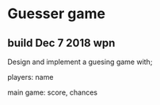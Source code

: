 
Guesser game
=======

## build Dec 7 2018  wpn

Design and implement a guesing game with;

players: name

main game: score, chances


